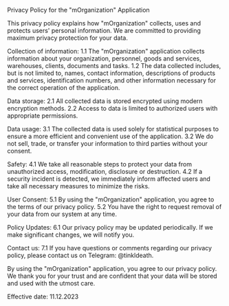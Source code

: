 Privacy Policy for the "mOrganization" Application

This privacy policy explains how "mOrganization" collects, uses and protects users' personal information. We are committed to providing maximum privacy protection for your data.

Collection of information:
1.1 The "mOrganization" application collects information about your organization, personnel, goods and services, warehouses, clients, documents and tasks.
1.2 The data collected includes, but is not limited to, names, contact information, descriptions of products and services, identification numbers, and other information necessary for the correct operation of the application.

Data storage:
2.1 All collected data is stored encrypted using modern encryption methods.
2.2 Access to data is limited to authorized users with appropriate permissions.

Data usage:
3.1 The collected data is used solely for statistical purposes to ensure a more efficient and convenient use of the application.
3.2 We do not sell, trade, or transfer your information to third parties without your consent.

Safety:
4.1 We take all reasonable steps to protect your data from unauthorized access, modification, disclosure or destruction.
4.2 If a security incident is detected, we immediately inform affected users and take all necessary measures to minimize the risks.

User Consent:
5.1 By using the "mOrganization" application, you agree to the terms of our privacy policy.
5.2 You have the right to request removal of your data from our system at any time.

Policy Updates:
6.1 Our privacy policy may be updated periodically. If we make significant changes, we will notify you.

Contact us:
7.1 If you have questions or comments regarding our privacy policy, please contact us on Telegram: @tinkldeath.


By using the "mOrganization" application, you agree to our privacy policy. We thank you for your trust and are confident that your data will be stored and used with the utmost care.

Effective date: 11.12.2023

